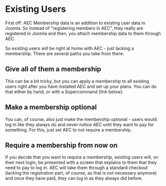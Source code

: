# Existing Users

First off: AEC Membership data is an addition to existing user data in Joomla. So instead of "registering members in AEC", they really are registered in Joomla and then, you attach membership data to them through AEC.

So existing users will be right at home with AEC - just lacking a membership. There are several paths you take from there:

## Give all of them a membership

This can be a bit tricky, but you can apply a membership to all existing users right after you have installed AEC and set up your plans. You can do that either by hand, or with a Supercommand (link below).

## Make a membership optional

You can, of course, also just make the membership optional - users would log in like they always do and never notice AEC until they want to pay for something. For this, just set AEC to not require a membership.

## Require a membership from now on

If you decide that you want to require a membership, existing users will, on their next login, be presented with a screen that explains to them that they need to pay to log in. AEC will take them through a standard checkout (lacking the registration part, of course, as that is not necessary anymore) and once they have paid, they can log in as they always did before.
